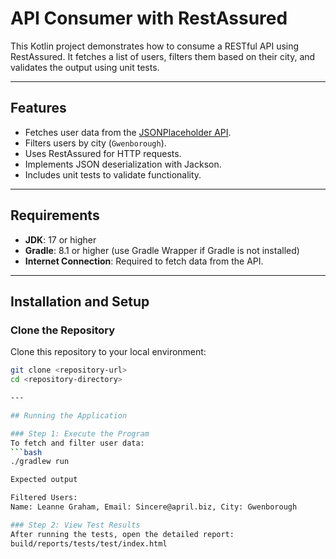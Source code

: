 # API Consumer with RestAssured

This Kotlin project demonstrates how to consume a RESTful API using RestAssured. It fetches a list of users, filters them based on their city, and validates the output using unit tests.

---

## Features
- Fetches user data from the [JSONPlaceholder API](https://jsonplaceholder.typicode.com/users).
- Filters users by city (`Gwenborough`).
- Uses RestAssured for HTTP requests.
- Implements JSON deserialization with Jackson.
- Includes unit tests to validate functionality.

---

## Requirements
- **JDK**: 17 or higher
- **Gradle**: 8.1 or higher (use Gradle Wrapper if Gradle is not installed)
- **Internet Connection**: Required to fetch data from the API.

---

## Installation and Setup

### Clone the Repository
Clone this repository to your local environment:
```bash
git clone <repository-url>
cd <repository-directory>

---

## Running the Application

### Step 1: Execute the Program
To fetch and filter user data:
```bash
./gradlew run

Expected output

Filtered Users:
Name: Leanne Graham, Email: Sincere@april.biz, City: Gwenborough

### Step 2: View Test Results
After running the tests, open the detailed report:
build/reports/tests/test/index.html
